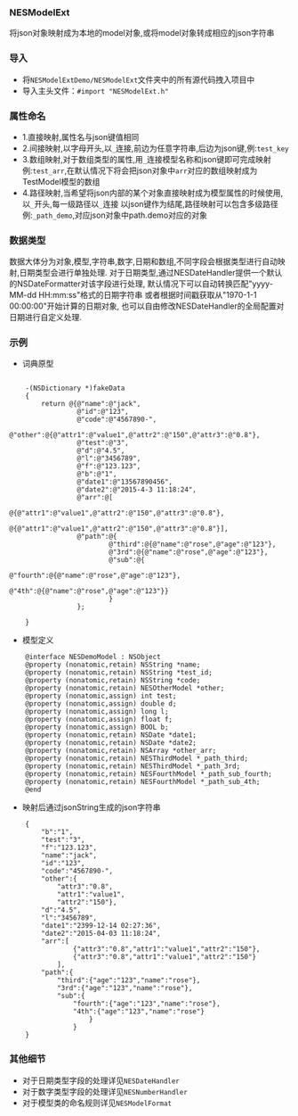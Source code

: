 ### NESModelExt
将json对象映射成为本地的model对象,或将model对象转成相应的json字符串

### 导入

* 将`NESModelExtDemo/NESModelExt`文件夹中的所有源代码拽入项目中
* 导入主头文件：`#import "NESModelExt.h"`

### 属性命名

*  1.直接映射,属性名与json键值相同
*  2.间接映射,以字母开头,以`_`连接,前边为任意字符串,后边为json键,例:`test_key`
*  3.数组映射,对于数组类型的属性,用`_`连接模型名称和json键即可完成映射
		例:`test_arr`,在默认情况下将会把json对象中`arr`对应的数组映射成为TestModel模型的数组
*  4.路径映射,当希望将json内部的某个对象直接映射成为模型属性的时候使用,以`_`开头,每一级路径以`_`连接
   以json键作为结尾,路径映射可以包含多级路径
		例:`_path_demo`,对应json对象中path.demo对应的对象
		
### 数据类型

数据大体分为对象,模型,字符串,数字,日期和数组,不同字段会根据类型进行自动映射,日期类型会进行单独处理.
对于日期类型,通过NESDateHandler提供一个默认的NSDateFormatter对该字段进行处理,
默认情况下可以自动转换匹配"yyyy-MM-dd HH:mm:ss"格式的日期字符串
或者根据时间戳获取从"1970-1-1 00:00:00"开始计算的日期对象,
也可以自由修改NESDateHandler的全局配置对日期进行自定义处理.
 
### 示例

* 词典原型

```objc

	-(NSDictionary *)fakeData
	{
		return @{@"name":@"jack",
				 @"id":@"123",
				 @"code":@"4567890-",
				 @"other":@{@"attr1":@"value1",@"attr2":@"150",@"attr3":@"0.8"},
				 @"test":@"3",
				 @"d":@"4.5",
				 @"l":@"3456789",
				 @"f":@"123.123",
				 @"b":@"1",
				 @"date1":@"13567890456",
				 @"date2":@"2015-4-3 11:18:24",
				 @"arr":@[
							@{@"attr1":@"value1",@"attr2":@"150",@"attr3":@"0.8"},
							@{@"attr1":@"value1",@"attr2":@"150",@"attr3":@"0.8"}],
				 @"path":@{
						 @"third":@{@"name":@"rose",@"age":@"123"},
						 @"3rd":@{@"name":@"rose",@"age":@"123"},
						 @"sub":@{
								 @"fourth":@{@"name":@"rose",@"age":@"123"},
								 @"4th":@{@"name":@"rose",@"age":@"123"}}
						 }
				 };
    
	}
```

* 模型定义

```objc
	@interface NESDemoModel : NSObject
	@property (nonatomic,retain) NSString *name;
	@property (nonatomic,retain) NSString *test_id;
	@property (nonatomic,retain) NSString *code;
	@property (nonatomic,retain) NESOtherModel *other;
	@property (nonatomic,assign) int test;
	@property (nonatomic,assign) double d;
	@property (nonatomic,assign) long l;
	@property (nonatomic,assign) float f;
	@property (nonatomic,assign) BOOL b;
	@property (nonatomic,retain) NSDate *date1;
	@property (nonatomic,retain) NSDate *date2;
	@property (nonatomic,retain) NSArray *other_arr;
	@property (nonatomic,retain) NESThirdModel *_path_third;
	@property (nonatomic,retain) NESThirdModel *_path_3rd;
	@property (nonatomic,retain) NESFourthModel *_path_sub_fourth;
	@property (nonatomic,retain) NESFourthModel *_path_sub_4th;
	@end
```

* 映射后通过jsonString生成的json字符串

```objc
	{
		"b":"1",
		"test":"3",
		"f":"123.123",
		"name":"jack",
		"id":"123",
		"code":"4567890-",
		"other":{
			"attr3":"0.8",
			"attr1":"value1",
			"attr2":"150"},
		"d":"4.5",
		"l":"3456789",
		"date1":"2399-12-14 02:27:36",
		"date2":"2015-04-03 11:18:24",
		"arr":[
				{"attr3":"0.8","attr1":"value1","attr2":"150"},
				{"attr3":"0.8","attr1":"value1","attr2":"150"}
			],
		"path":{
			"third":{"age":"123","name":"rose"},
			"3rd":{"age":"123","name":"rose"},
			"sub":{
				"fourth":{"age":"123","name":"rose"},
				"4th":{"age":"123","name":"rose"}
					}
				}
	}
```

### 其他细节

* 对于日期类型字段的处理详见`NESDateHandler`
* 对于数字类型字段的处理详见`NESNumberHandler`
* 对于模型类的命名规则详见`NESModelFormat`

